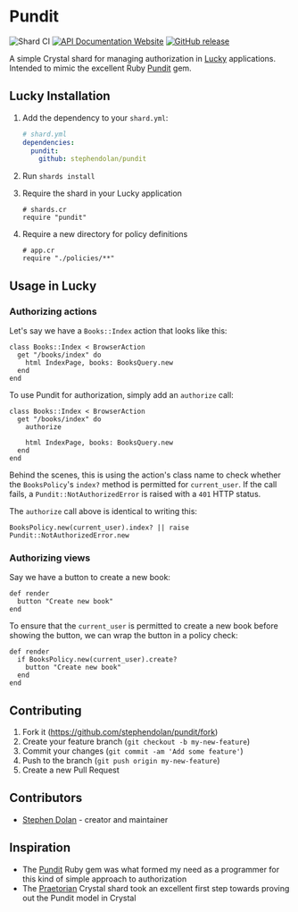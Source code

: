 # Pundit

![Shard CI](https://github.com/stephendolan/pundit/workflows/Shard%20CI/badge.svg)
[![API Documentation Website](https://img.shields.io/website?down_color=red&down_message=Offline&label=API%20Documentation&up_message=Online&url=https%3A%2F%2Fstephendolan.github.io%2Fpundit%2F)](https://stephendolan.github.io/pundit)
[![GitHub release](https://img.shields.io/github/release/stephendolan/pundit.svg?label=Release)](https://github.com/stephendolan/pundit/releases)

A simple Crystal shard for managing authorization in [Lucky](https://luckyframework.org) applications. Intended to mimic the excellent Ruby [Pundit](https://github.com/varvet/pundit) gem.

## Lucky Installation

1. Add the dependency to your `shard.yml`:

   ```yaml
   # shard.yml
   dependencies:
     pundit:
       github: stephendolan/pundit
   ```

1. Run `shards install`

1. Require the shard in your Lucky application

   ```crystal
   # shards.cr
   require "pundit"
   ```

1. Require a new directory for policy definitions

   ```crystal
   # app.cr
   require "./policies/**"
   ```

## Usage in Lucky

### Authorizing actions

Let's say we have a `Books::Index` action that looks like this:

```crystal
class Books::Index < BrowserAction
  get "/books/index" do
    html IndexPage, books: BooksQuery.new
  end
end
```

To use Pundit for authorization, simply add an `authorize` call:

```crystal
class Books::Index < BrowserAction
  get "/books/index" do
    authorize

    html IndexPage, books: BooksQuery.new
  end
end
```

Behind the scenes, this is using the action's class name to check whether the `BooksPolicy`'s `index?` method is permitted for `current_user`. If the call fails, a `Pundit::NotAuthorizedError` is raised with a `401` HTTP status.

The `authorize` call above is identical to writing this:

```crystal
BooksPolicy.new(current_user).index? || raise Pundit::NotAuthorizedError.new
```

### Authorizing views

Say we have a button to create a new book:

```crystal
def render
  button "Create new book"
end
```

To ensure that the `current_user` is permitted to create a new book before showing the button, we can wrap the button in a policy check:

```crystal
def render
  if BooksPolicy.new(current_user).create?
    button "Create new book"
  end
end
```

## Contributing

1. Fork it (<https://github.com/stephendolan/pundit/fork>)
2. Create your feature branch (`git checkout -b my-new-feature`)
3. Commit your changes (`git commit -am 'Add some feature'`)
4. Push to the branch (`git push origin my-new-feature`)
5. Create a new Pull Request

## Contributors

- [Stephen Dolan](https://github.com/stephendolan) - creator and maintainer

## Inspiration

- The [Pundit](https://github.com/varvet/pundit) Ruby gem was what formed my need as a programmer for this kind of simple approach to authorization
- The [Praetorian](https://github.com/ilanusse/praetorian) Crystal shard took an excellent first step towards proving out the Pundit model in Crystal
